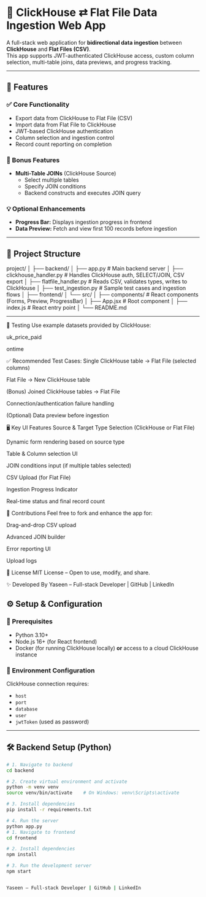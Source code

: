 # 🔁 ClickHouse ⇄ Flat File Data Ingestion Web App

A full-stack web application for **bidirectional data ingestion** between **ClickHouse** and **Flat Files (CSV)**.  
This app supports JWT-authenticated ClickHouse access, custom column selection, multi-table joins, data previews, and progress tracking.

---

## 🚀 Features

### ✅ Core Functionality
- Export data from ClickHouse to Flat File (CSV)
- Import data from Flat File to ClickHouse
- JWT-based ClickHouse authentication
- Column selection and ingestion control
- Record count reporting on completion

### 🔄 Bonus Features
- **Multi-Table JOINs** (ClickHouse Source)
  - Select multiple tables
  - Specify JOIN conditions
  - Backend constructs and executes JOIN query

### 💡 Optional Enhancements
- **Progress Bar:** Displays ingestion progress in frontend
- **Data Preview:** Fetch and view first 100 records before ingestion

---

## 📁 Project Structure

project/ │ ├── backend/ │ ├── app.py # Main backend server │ ├── clickhouse_handler.py # Handles ClickHouse auth, SELECT/JOIN, CSV export │ ├── flatfile_handler.py # Reads CSV, validates types, writes to ClickHouse │ ├── test_ingestion.py # Sample test cases and ingestion flows │ ├── frontend/ │ └── src/ │ ├── components/ # React components (Forms, Preview, ProgressBar) │ ├── App.jsx # Root component │ ├── index.js # React entry point │ └── README.md

---
🧪 Testing
Use example datasets provided by ClickHouse:

uk_price_paid

ontime

✅ Recommended Test Cases:
Single ClickHouse table → Flat File (selected columns)

Flat File → New ClickHouse table

(Bonus) Joined ClickHouse tables → Flat File

Connection/authentication failure handling

(Optional) Data preview before ingestion

🖥️ Key UI Features
Source & Target Type Selection (ClickHouse or Flat File)

Dynamic form rendering based on source type

Table & Column selection UI

JOIN conditions input (if multiple tables selected)

CSV Upload (for Flat File)

Ingestion Progress Indicator

Real-time status and final record count

🤝 Contributions
Feel free to fork and enhance the app for:

Drag-and-drop CSV upload

Advanced JOIN builder

Error reporting UI

Upload logs

📄 License
MIT License – Open to use, modify, and share.

✨ Developed By
Yaseen – Full-stack Developer | GitHub | LinkedIn
## ⚙️ Setup & Configuration

### 🧩 Prerequisites
- Python 3.10+
- Node.js 16+ (for React frontend)
- Docker (for running ClickHouse locally) **or** access to a cloud ClickHouse instance

### 🔐 Environment Configuration
ClickHouse connection requires:
- `host`
- `port`
- `database`
- `user`
- `jwtToken` (used as password)

---

## 🛠️ Backend Setup (Python)

```bash
# 1. Navigate to backend
cd backend

# 2. Create virtual environment and activate
python -m venv venv
source venv/bin/activate    # On Windows: venv\Scripts\activate

# 3. Install dependencies
pip install -r requirements.txt

# 4. Run the server
python app.py
# 1. Navigate to frontend
cd frontend

# 2. Install dependencies
npm install

# 3. Run the development server
npm start


Yaseen – Full-stack Developer | GitHub | LinkedIn
